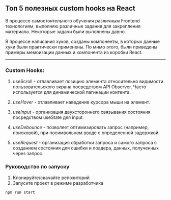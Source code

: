 ## Топ 5 полезных custom hooks на React
В процессе самостоятельного обучения различным Frontend технологиям, выполняю различные задания для закрепления материала.
Некоторые задачи были выполнены давно.

В процессе написания хуков, созданы компоненты, в которых данные хуки были практически применены.
По мимо этого, были приведены примеры мемоизации данных и компонента из коробки React.

____
### Custom Hooks:
1. useScroll - отлавливает позицию элемента относительно видимости пользовательского экрана посредством API Observer.
Часто используется для динамической пагинации контента.

2. *useHover* - отлавливает наведение курсора мыши на элемент.

3. *useInput* - организация двухстороннего связывания состояния посредством useState для input.

4. *useDebounce* - позволяет оптимизировать запрос (например, поисковой), при посимвольном вводе с определенной задержкой.

5. *useRequest* - организация обработки запроса и самого запроса с созданием состояния для ошибки и лоадера, данных, полученных через запрос.


### Руководство по запуску
1. Клонируйте/скачайте репозиторий
2. Запусите проект в режиме разработчика
```
npm run start
```
